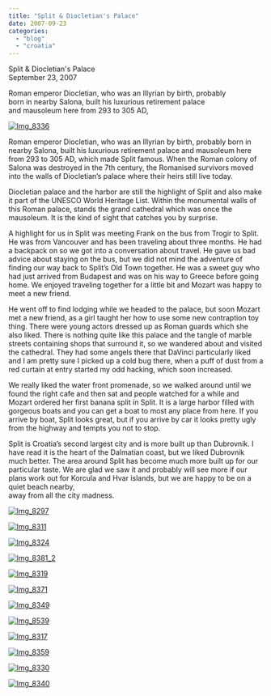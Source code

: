 ```yaml
---
title: "Split & Diocletian's Palace"
date: 2007-09-23
categories: 
  - "blog"
  - "croatia"
---
```


Split & Diocletian's Palace  
September 23, 2007

Roman emperor Diocletian, who was an Illyrian by birth, probably  
born in nearby Salona, built his luxurious retirement palace  
and mausoleum here from 293 to 305 AD,

<!--more-->

[![Img_8336](https://pub-ac94b3f306b24c0dba4238943c97f2e1.r2.dev/soultravelers3/images/2008/02/26/img_8336.png "Img_8336")](https://pub-ac94b3f306b24c0dba4238943c97f2e1.r2.dev/photos/uncategorized/2008/02/26/img_8336.png)

Roman emperor Diocletian, who was an Illyrian by birth, probably born in nearby Salona, built his luxurious retirement palace and mausoleum here from 293 to 305 AD, which made Split famous. When the Roman colony of Salona was destroyed in the 7th century, the Romanised survivors moved into the walls of Diocletian’s palace where their heirs still live today.

Diocletian palace and the harbor are still the highlight of Split and also make it part of the UNESCO World Heritage List. Within the monumental walls of this Roman palace, stands the grand cathedral which was once the mausoleum. It is the kind of sight that catches you by surprise.

A highlight for us in Split was meeting Frank on the bus from Trogir to Split. He was from Vancouver and has been traveling about three months. He had a backpack on so we got into a conversation about travel. He gave us bad advice about staying on the bus, but we did not mind the adventure of finding our way back to Split’s Old Town together. He was a sweet guy who had just arrived from Budapest and was on his way to Greece before going home. We enjoyed traveling together for a little bit and Mozart was happy to meet a new friend.

He went off to find lodging while we headed to the palace, but soon Mozart met a new friend, as a girl taught her how to use some new contraption toy thing. There were young actors dressed up as Roman guards which she also liked. There is nothing quite like this palace and the tangle of marble streets containing shops that surround it, so we wandered about and visited the cathedral. They had some angels there that DaVinci particularly liked and I am pretty sure I picked up a cold bug there, when a puff of dust from a red curtain at entry started my odd hacking, which soon increased.

We really liked the water front promenade, so we walked around until we found the right cafe and then sat and people watched for a while and Mozart ordered her first banana split in Split. It is a large harbor filled with gorgeous boats and you can get a boat to most any place from here. If you arrive by boat, Split looks great, but if you arrive by car it looks pretty ugly from the highway and tempts you not to stop.

Split is Croatia’s second largest city and is more built up than Dubrovnik. I have read it is the heart of the Dalmatian coast, but we liked Dubrovnik much better. The area around Split has become much more built up for our particular taste. We are glad we saw it and probably will see more if our plans work out for Korcula and Hvar islands, but we are happy to be on a quiet beach nearby,  
away from all the city madness.

[![Img_8297](https://pub-ac94b3f306b24c0dba4238943c97f2e1.r2.dev/soultravelers3/images/2008/02/26/img_8297.png "Img_8297")](https://pub-ac94b3f306b24c0dba4238943c97f2e1.r2.dev/photos/uncategorized/2008/02/26/img_8297.png)

[![Img_8311](https://pub-ac94b3f306b24c0dba4238943c97f2e1.r2.dev/soultravelers3/images/2008/02/26/img_8311.png "Img_8311")](https://pub-ac94b3f306b24c0dba4238943c97f2e1.r2.dev/photos/uncategorized/2008/02/26/img_8311.png)

[![Img_8324](https://pub-ac94b3f306b24c0dba4238943c97f2e1.r2.dev/soultravelers3/images/2008/02/26/img_8324.png "Img_8324")](https://pub-ac94b3f306b24c0dba4238943c97f2e1.r2.dev/photos/uncategorized/2008/02/26/img_8324.png)

[![Img_8381_2](https://pub-ac94b3f306b24c0dba4238943c97f2e1.r2.dev/soultravelers3/images/2008/02/26/img_8381_2.png "Img_8381_2")](https://pub-ac94b3f306b24c0dba4238943c97f2e1.r2.dev/photos/uncategorized/2008/02/26/img_8381_2.png)

[![Img_8319](https://pub-ac94b3f306b24c0dba4238943c97f2e1.r2.dev/soultravelers3/images/2008/02/26/img_8319.png "Img_8319")](https://pub-ac94b3f306b24c0dba4238943c97f2e1.r2.dev/photos/uncategorized/2008/02/26/img_8319.png)

[![Img_8371](https://pub-ac94b3f306b24c0dba4238943c97f2e1.r2.dev/soultravelers3/images/2008/02/26/img_8371.png "Img_8371")](https://pub-ac94b3f306b24c0dba4238943c97f2e1.r2.dev/photos/uncategorized/2008/02/26/img_8371.png)

[![Img_8349](https://pub-ac94b3f306b24c0dba4238943c97f2e1.r2.dev/soultravelers3/images/2008/02/26/img_8349.png "Img_8349")](https://pub-ac94b3f306b24c0dba4238943c97f2e1.r2.dev/photos/uncategorized/2008/02/26/img_8349.png)

[![Img_8539](https://pub-ac94b3f306b24c0dba4238943c97f2e1.r2.dev/soultravelers3/images/2008/02/26/img_8539.png "Img_8539")](https://pub-ac94b3f306b24c0dba4238943c97f2e1.r2.dev/photos/uncategorized/2008/02/26/img_8539.png)

[![Img_8317](https://pub-ac94b3f306b24c0dba4238943c97f2e1.r2.dev/soultravelers3/images/2008/02/26/img_8317.png "Img_8317")](https://pub-ac94b3f306b24c0dba4238943c97f2e1.r2.dev/photos/uncategorized/2008/02/26/img_8317.png)

[![Img_8359](https://pub-ac94b3f306b24c0dba4238943c97f2e1.r2.dev/soultravelers3/images/2008/02/26/img_8359.png "Img_8359")](https://pub-ac94b3f306b24c0dba4238943c97f2e1.r2.dev/photos/uncategorized/2008/02/26/img_8359.png)

[![Img_8330](https://pub-ac94b3f306b24c0dba4238943c97f2e1.r2.dev/soultravelers3/images/2008/02/26/img_8330.png "Img_8330")](https://pub-ac94b3f306b24c0dba4238943c97f2e1.r2.dev/photos/uncategorized/2008/02/26/img_8330.png)

[![Img_8340](https://pub-ac94b3f306b24c0dba4238943c97f2e1.r2.dev/soultravelers3/images/2008/02/26/img_8340.png "Img_8340")](https://pub-ac94b3f306b24c0dba4238943c97f2e1.r2.dev/photos/uncategorized/2008/02/26/img_8340.png)
